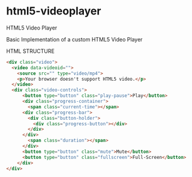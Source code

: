 html5-videoplayer
=================

HTML5 Video Player

Basic Implementation of a custom HTML5 Video Player

HTML STRUCTURE

```html
<div class="video">
  <video data-videoid="">
    <source src="" type="video/mp4">
    <p>Your browser doesn't support HTML5 video.</p>
  </video>
  <div class="video-controls">
      <button type="button" class="play-pause">Play</button>
      <div class="progress-container">
        <span class="current-time"></span>
      <div class="progress-bar">
        <div class="button-holder">
          <div class="progress-button"></div>
        </div>
      </div>
        <span class="duration"></span>
      </div>
      <button type="button" class="mute">Mute</button>
      <button type="button" class="fullscreen">Full-Screen</button>
    </div>
</div>
